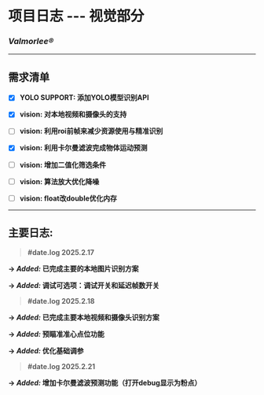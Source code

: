 # 项目日志 --- 视觉部分

###  *Valmorlee®* 


---
## 需求清单

- [x] **YOLO SUPPORT: 添加YOLO模型识别API**


- [x] **vision: 对本地视频和摄像头的支持**
- [ ] **vision: 利用roi前帧来减少资源使用与精准识别**
- [x] **vision: 利用卡尔曼滤波完成物体运动预测**
- [ ] **vision: 增加二值化筛选条件**
- [ ] **vision: 算法放大优化降噪**
- [ ] **vision: float改double优化内存**

---

## 主要日志: 

> **#date.log 2025.2.17**

**-> *Added:* 已完成主要的本地图片识别方案**

**-> *Added:* 调试可选项：调试开关和延迟帧数开关**



> **#date.log 2025.2.18**

**-> *Added:* 已完成主要本地视频和摄像头识别方案**

**-> *Added:* 预瞄准准心点位功能**

**-> *Added:* 优化基础调参**


> **#date.log 2025.2.21**

**-> *Added:* 增加卡尔曼滤波预测功能（打开debug显示为粉点）**

